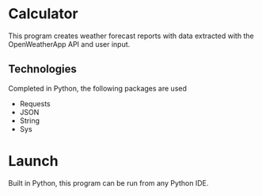 # Calculator

This program creates weather forecast reports with data extracted with the OpenWeatherApp API and user input. 

## Technologies

Completed in Python, the following packages are used
 - Requests
 - JSON
 - String
 - Sys 

# Launch

Built in Python, this program can be run from any Python IDE.
